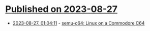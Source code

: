 # [Published on 2023-08-27](index.md)

* [2023-08-27, 01:04:11](https://lobste.rs/s/qirw2a/semu_c64_linux_on_commodore_c64) - [semu-c64: Linux on a Commodore C64](https://github.com/onnokort/semu-c64)
